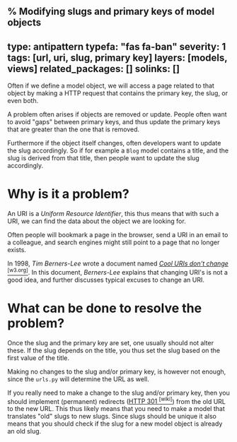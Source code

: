 % Modifying slugs and primary keys of model objects
---
type: antipattern
typefa: "fas fa-ban"
severity: 1
tags: [url, uri, slug, primary key]
layers: [models, views]
related_packages: []
solinks: []
---

Often if we define a model object, we will access a page
related to that object by making a HTTP request that contains
the primary key, the slug, or even both.

A problem often arises if objects are removed or update. People
often want to avoid "gaps" between primary keys, and thus update
the primary keys that are greater than the one that is removed.

Furthermore if the object itself changes, often developers want
to update the slug accordingly. So if for example a `Blog` model
contains a title, and the slug is derived from that title, then
people want to update the slug accordingly.

# Why is it a problem?

An URI is a *Uniform Resource Identifier*, this thus means that
with such a URI, we can find the data about the object we are looking
for.

Often people will bookmark a page in the browser, send a URI
in an email to a colleague, and search engines might still point
to a page that no longer exists.

In 1998, *Tim Berners-Lee* wrote a document named [*Cool URIs don't change* <sup>[w3.org]</sup>](https://www.w3.org/Provider/Style/URI.html).
In this document, *Berners-Lee* explains that changing URI's is not a good idea,
and further discusses typical excuses to change an URI.

# What can be done to resolve the problem?

Once the slug and the primary key are set, one usually should not alter these.
If the slug depends on the title, you thus set the slug based on the first
value of the title.

Making no changes to the slug and/or primary key, is however not enough, since
the `urls.py` will determine the URL as well.

If you really need to make a change to the slug and/or primary key, then you should
implement (permanent) redirects ([HTTP 301 <sup>[wiki]</sup>](https://en.wikipedia.org/wiki/HTTP_301))
from the old URL to the new URL. This thus likely means that you need to make a model
that translates "old" slugs to new slugs. Since slugs should be unique it also
means that you should check if the slug for a new model object is already an old slug.
